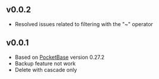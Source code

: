 ## v0.0.2
- Resolved issues related to filtering with the "~" operator

## v0.0.1

- Based on [PocketBase](https://github.com/pocketbase/pocketbase) version 0.27.2
- Backup feature not work
- Delete with cascade only
